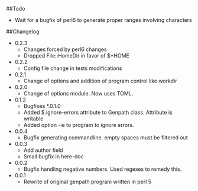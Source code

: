 ##Todo
* Wait for a bugfix of perl6 to generate proper ranges involving characters

##Changelog

* 0.2.3
  * Changes forced by perl6 changes
  * Dropped File::HomeDir in favor of $*HOME
* 0.2.2
  * Config file change in tests modifications
* 0.2.1
  * Change of options and addition of program control like workdir
* 0.2.0
  * Change of options module. Now uses TOML.
* 0.1.2
  * Bugfixes
*.0.1.0
  * Added $.ignore-errors attribute to Genpath class. Attribute is writable
  * Added option -ie to program to ignore errors.
* 0.0.4
  * Bugfix generating commandline. empty spaces must be filtered out
* 0.0.3
  * Add author field
  * Small bugfix in here-doc
* 0.0.2
  * Bugfix handling negative numbers. Used regexes to remedy this.
* 0.0.1
  * Rewrite of original genpath program written in perl 5
